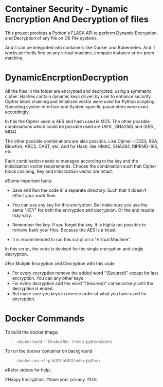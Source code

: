 # Container Security - Dynamic Encryption And Decryption of files

This project provides a Python's FLASK API to perform Dynamic Encryption and Decryption of any file on OS File systems.

And it can be integrated into containers like Docker and Kubernetes. And it works perfectly fine on any virtual machine, compute instance or on-prem machine. 

# DynamicEncrptionDecryption

All the files in the folder are encrypted and decrypted, using a symmetric cipher.
Hashes contain dynamic keys driven by user to enhance security. 
Cipher block chaining and initialized vector were used for Python scripting. 
Operating system interface and System specific parameters were used accordingly. 

In this the Cipher used is AES and hash used is MD5. The other possible combinations which could be possible used are (AES , SHA256)  and (AES , MD4).  

The other possible combinations are also possible. Like  Cipher - DES3, RSA, Blowfish, ARC2, CAST, etc. 
And for Hash, like HMAC, SHA384, RIPEMD-160, etc.

Each combination needs to managed according to the key and the initialization vector requirements. 
Choose the combination such that Cipher block chaining, Key and Initialization vector are intact. 

#Some important facts:

- Save and Run the code in a seperate directory. Such that it doesn't effect your work flow. 

- You can use any key for this encryption. But make sure you use the same "KEY" for both the encryption and decryption. Or the end results may vary.

- Remember the key. If you forget the key. It is highly not possible to retrieve back your files. Because the AES is a beast. 

- It is recommended to run this script on a "Virtual Machine".  

In this script, the code is devised for the single encryption and single decryption.

#For Mutiple Encryption and Decryption with this code
- For every encryption remove the added word "(Secured)" except for last encryption. You can any other keys.
- For every decryption add the word "(Secured)" consecutively until the decryption is ended. 
- But make sure you keys in reverse order of what you have used for encryption.

# Docker Commands
To build the docker image:
> docker build -f Dockerfile -t hello-python:latest .

To run the docker container on background 
> docker run -d -p 5001:5000 hello-python


#Refer videos for help. 

#Happy Encryption.
#Save your privacy. #LOL



